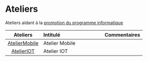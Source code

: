 # Ateliers
Ateliers aidant à la [promotion du programme informatique](https://www.youtube.com/watch?v=J8xTAsMwueA) 

|    Ateliers                                                     | Intitulé                                    |  Commentaires              |
|:---------------------------------------------------------------:|:--------------------------------------------|:---------------------------| 
| [AtelierMobile](https://github.com/CollegeBoreal/AtelierMobile) | Atelier Mobile                              |                            |
| [AtelierIOT](https://github.com/CollegeBoreal/AtelierIOT)       | Atelier IOT                                 |                            |


